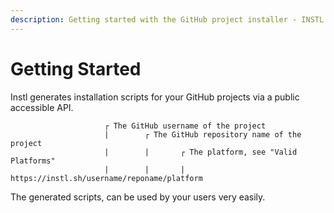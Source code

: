 ```yaml
---
description: Getting started with the GitHub project installer - INSTL
---
```


# Getting Started

Instl generates installation scripts for your GitHub projects via a public accessible API.

```
                     ┌ The GitHub username of the project
                     |        ┌ The GitHub repository name of the project
                     |        |       ┌ The platform, see "Valid Platforms"
                     |        |       |
https://instl.sh/username/reponame/platform
```

The generated scripts, can be used by your users very easily.
